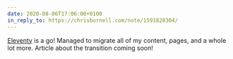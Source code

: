 ```yaml
---
date: 2020-08-06T17:06:00+0100
in_reply_to: https://chrisburnell.com/note/1591828304/
---
```


[Eleventy](https://www.11ty.dev/) is a go! Managed to migrate all of my content, pages, and a whole lot more. Article about the transition coming soon!

